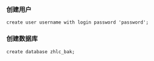### 创建用户

```
create user username with login password 'password';
```

### 创建数据库

```
create database zhlc_bak;
```



